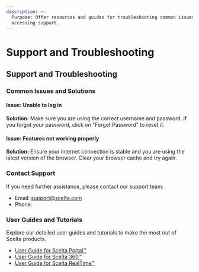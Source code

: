 ```yaml
---
description: >-
  Purpose: Offer resources and guides for troubleshooting common issues and
  accessing support.
---
```


# Support and Troubleshooting

## Support and Troubleshooting

### Common Issues and Solutions

#### Issue: Unable to log in

**Solution:** Make sure you are using the correct username and password. If you forgot your password, click on "Forgot Password" to reset it.

#### Issue: Features not working properly

**Solution:** Ensure your internet connection is stable and you are using the latest version of the browser. Clear your browser cache and try again.

### Contact Support

If you need further assistance, please contact our support team:

* Email: support@scelta.com
* Phone:

### User Guides and Tutorials

Explore our detailed user guides and tutorials to make the most out of Scelta products.

* [User Guide for Scelta Portal™](https://www.scelta.com/user-guide-portal)
* [User Guide for Scelta 360™](https://www.scelta.com/user-guide-360)
* [User Guide for Scelta RealTime™](https://www.scelta.com/user-guide-realtime)
